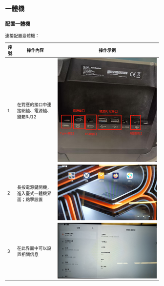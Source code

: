 ## 一體機
### 配置一體機
連接配置臺體機：

| 序號 | 操作內容               | 操作示例                                                                                                                                                                                                       |
|----|--------------------|------------------------------------------------------------------------------------------------------------------------------------------------------------------------------------------------------------|
| 1  | 在對應的接口中連接網綫、電源綫、錢箱RJ12     | ![](https://raw.githubusercontent.com/VIDA101/Proton-docs-VIDA/main/docs/source/images/%E4%B8%80%E9%AB%94%E6%A9%9F.png) |
| 2  | 長按電源鍵開機，進入臺式一體機界面；點擊設置    | ![](https://raw.githubusercontent.com/VIDA101/Proton-docs-VIDA/main/docs/source/images/%E4%B8%80%E9%AB%94%E6%A9%9F1%20(1).jpg)  |
| 3  | 在此界面中可以設置相關信息    | ![](https://raw.githubusercontent.com/VIDA101/Proton-docs-VIDA/main/docs/source/images/%E4%B8%80%E9%AB%94%E6%A9%9F1%20(2).jpg)  |
